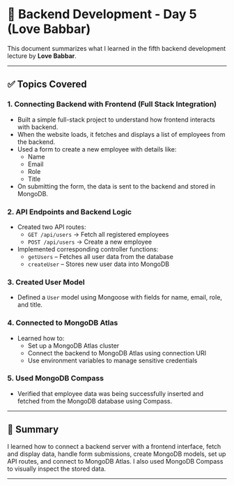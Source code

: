 # 📘 Backend Development - Day 5 (Love Babbar)

This document summarizes what I learned in the fifth backend development lecture by **Love Babbar**.

---

## ✅ Topics Covered

### 1. Connecting Backend with Frontend (Full Stack Integration)
- Built a simple full-stack project to understand how frontend interacts with backend.
- When the website loads, it fetches and displays a list of employees from the backend.
- Used a form to create a new employee with details like:
  - Name
  - Email
  - Role
  - Title
- On submitting the form, the data is sent to the backend and stored in MongoDB.

### 2. API Endpoints and Backend Logic
- Created two API routes:
  - `GET /api/users` → Fetch all registered employees
  - `POST /api/users` → Create a new employee
- Implemented corresponding controller functions:
  - `getUsers` – Fetches all user data from the database
  - `createUser` – Stores new user data into MongoDB

### 3. Created User Model
- Defined a `User` model using Mongoose with fields for name, email, role, and title.

### 4. Connected to MongoDB Atlas
- Learned how to:
  - Set up a MongoDB Atlas cluster
  - Connect the backend to MongoDB Atlas using connection URI
  - Use environment variables to manage sensitive credentials

### 5. Used MongoDB Compass
- Verified that employee data was being successfully inserted and fetched from the MongoDB database using Compass.

---

## 🧠 Summary

I learned how to connect a backend server with a frontend interface, fetch and display data, handle form submissions, create MongoDB models, set up API routes, and connect to MongoDB Atlas. I also used MongoDB Compass to visually inspect the stored data.

---
